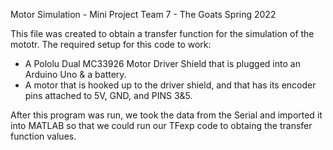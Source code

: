 Motor Simulation - Mini Project
Team 7 - The Goats
Spring 2022

This file was created to obtain a transfer function for the simulation of the mototr.
The required setup for this code to work:
- A Pololu Dual MC33926 Motor Driver Shield that is plugged into an Arduino Uno & a battery.
- A motor that is hooked up to the driver shield, and that has its encoder pins attached to 
    5V, GND, and PINS 3&5.

After this program was run, we took the data from the Serial and imported it into MATLAB so 
  that we could run our TFexp code to obtaing the transfer function values.
